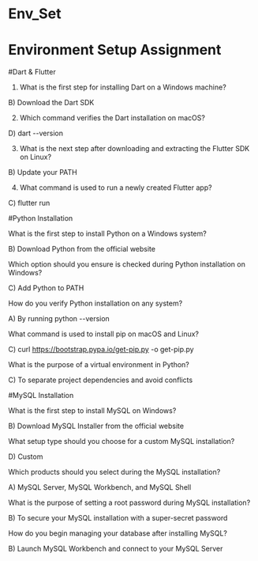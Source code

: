 # Env_Set

# Environment Setup Assignment

#Dart & Flutter

1. What is the first step for installing Dart on a Windows machine?

B) Download the Dart SDK

2. Which command verifies the Dart installation on macOS?

D) dart --version

3. What is the next step after downloading and extracting the Flutter SDK on Linux?

B) Update your PATH


4. What command is used to run a newly created Flutter app?

C) flutter run


#Python Installation

What is the first step to install Python on a Windows system?

B) Download Python from the official website


Which option should you ensure is checked during Python installation on Windows?

C) Add Python to PATH

How do you verify Python installation on any system?

A) By running python --version

What command is used to install pip on macOS and Linux?

C) curl https://bootstrap.pypa.io/get-pip.py -o get-pip.py

What is the purpose of a virtual environment in Python?

C) To separate project dependencies and avoid conflicts


#MySQL Installation

What is the first step to install MySQL on Windows?

B) Download MySQL Installer from the official website

What setup type should you choose for a custom MySQL installation?

D) Custom

Which products should you select during the MySQL installation?

A) MySQL Server, MySQL Workbench, and MySQL Shell

What is the purpose of setting a root password during MySQL installation?

B) To secure your MySQL installation with a super-secret password


How do you begin managing your database after installing MySQL?

B) Launch MySQL Workbench and connect to your MySQL Server

